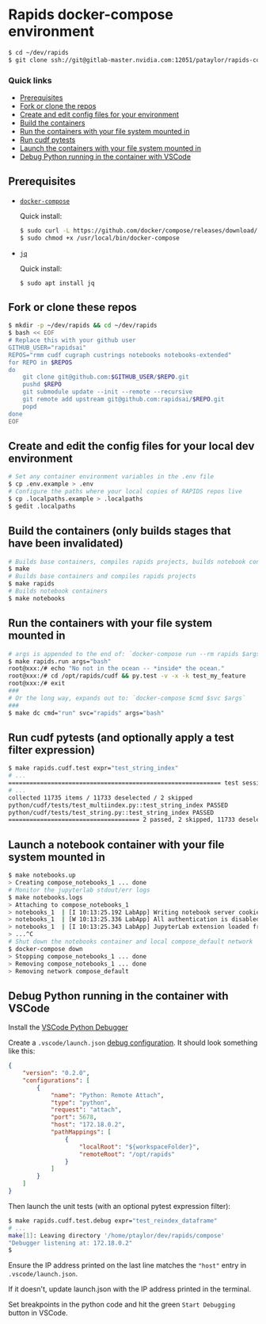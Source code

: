
# Rapids docker-compose environment

```bash
$ cd ~/dev/rapids
$ git clone ssh://git@gitlab-master.nvidia.com:12051/pataylor/rapids-compose.git compose
```

### Quick links
* [Prerequisites](#prerequisites)
* [Fork or clone the repos](#fork-or-clone-these-repos)
* [Create and edit config files for your environment](#create-and-edit-the-config-files-for-your-local-dev-environment)
* [Build the containers](#build-the-containers)
* [Run the containers with your file system mounted in](#run-the-containers-with-your-file-system-mounted-in)
* [Run cudf pytests](#run-cudf-pytests)
* [Launch the containers with your file system mounted in](#launch-a-notebook-container-with-your-file-system-mounted-in)
* [Debug Python running in the container with VSCode](#debug-python-running-in-the-container-with-vscode)

## Prerequisites
* [`docker-compose`](https://github.com/docker/compose/releases)

    Quick install:
    ```bash
    $ sudo curl -L https://github.com/docker/compose/releases/download/1.25.0-rc1/docker-compose-`uname -s`-`uname -m` -o /usr/local/bin/docker-compose
    $ sudo chmod +x /usr/local/bin/docker-compose
    ```
* [`jq`](https://stedolan.github.io/jq/)

    Quick install:
    ```
    $ sudo apt install jq
    ```

## Fork or clone these repos
```bash
$ mkdir -p ~/dev/rapids && cd ~/dev/rapids
$ bash << EOF
# Replace this with your github user
GITHUB_USER="rapidsai"
REPOS="rmm cudf cugraph custrings notebooks notebooks-extended"
for REPO in $REPOS
do
    git clone git@github.com:$GITHUB_USER/$REPO.git
    pushd $REPO
    git submodule update --init --remote --recursive
    git remote add upstream git@github.com:rapidsai/$REPO.git
    popd
done
EOF
```

## Create and edit the config files for your local dev environment
```bash
# Set any container environment variables in the .env file
$ cp .env.example > .env
# Configure the paths where your local copies of RAPIDS repos live
$ cp .localpaths.example > .localpaths
$ gedit .localpaths
```

## Build the containers (only builds stages that have been invalidated)

```bash
# Builds base containers, compiles rapids projects, builds notebook containers
$ make
# Builds base containers and compiles rapids projects
$ make rapids
# Builds notebook containers
$ make notebooks
```

## Run the containers with your file system mounted in

```bash
# args is appended to the end of: `docker-compose run --rm rapids $args`
$ make rapids.run args="bash"
root@xxx:/# echo "No not in the ocean -- *inside* the ocean."
root@xxx:/# cd /opt/rapids/cudf && py.test -v -x -k test_my_feature
root@xxx:/# exit
###
# Or the long way, expands out to: `docker-compose $cmd $svc $args`
###
$ make dc cmd="run" svc="rapids" args="bash"
```

## Run cudf pytests (and optionally apply a test filter expression)
```sh
$ make rapids.cudf.test expr="test_string_index"
# ...
============================================================ test session starts =============================================================
# ...
collected 11735 items / 11733 deselected / 2 skipped                                                                                         
python/cudf/tests/test_multiindex.py::test_string_index PASSED                                                                         [ 50%]
python/cudf/tests/test_string.py::test_string_index PASSED                                                                             [100%]
===================================== 2 passed, 2 skipped, 11733 deselected, 1 warnings in 3.09 seconds ======================================
```

## Launch a notebook container with your file system mounted in
```bash
$ make notebooks.up
> Creating compose_notebooks_1 ... done
# Monitor the jupyterlab stdout/err logs
$ make notebooks.logs
> Attaching to compose_notebooks_1
> notebooks_1  | [I 10:13:25.192 LabApp] Writing notebook server cookie secret to /home/rapids/.local/share/jupyter/runtime/notebook_cookie_secret
> notebooks_1  | [W 10:13:25.336 LabApp] All authentication is disabled.  Anyone who can connect to this server will be able to run code.
> notebooks_1  | [I 10:13:25.343 LabApp] JupyterLab extension loaded from /usr/local/lib/python3.7/dist-packages/jupyterlab
> ...^C
# Shut down the notebooks container and local compose_default network
$ docker-compose down
> Stopping compose_notebooks_1 ... done
> Removing compose_notebooks_1 ... done
> Removing network compose_default
```


## Debug Python running in the container with VSCode

Install the [VSCode Python Debugger](https://github.com/Microsoft/ptvsd)

Create a `.vscode/launch.json` [debug configuration](https://code.visualstudio.com/docs/python/debugging). It should look something like this:

```json
{
    "version": "0.2.0",
    "configurations": [
        {
            "name": "Python: Remote Attach",
            "type": "python",
            "request": "attach",
            "port": 5678,
            "host": "172.18.0.2",
            "pathMappings": [
                {
                    "localRoot": "${workspaceFolder}",
                    "remoteRoot": "/opt/rapids"
                }
            ]
        }
    ]
}

```

Then launch the unit tests (with an optional pytest expression filter):

```sh
$ make rapids.cudf.test.debug expr="test_reindex_dataframe"
# ...
make[1]: Leaving directory '/home/ptaylor/dev/rapids/compose'
"Debugger listening at: 172.18.0.2"
$ 
```

Ensure the IP address printed on the last line matches the `"host"` entry in `.vscode/launch.json`.

If it doesn't, update launch.json with the IP address printed in the terminal.

Set breakpoints in the python code and hit the green `Start Debugging` button in VSCode.

